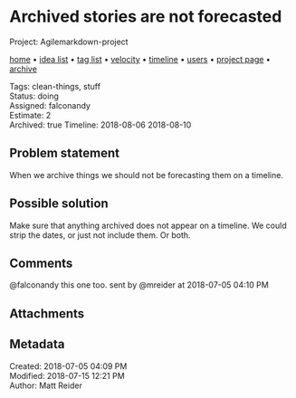# Archived stories are not forecasted

Project: Agilemarkdown-project

[home](../index.md) • [idea list](../ideas.md) • [tag list](../tags.md) • [velocity](../velocity.md) • [timeline](../timeline.md) • [users](../users.md) • [project page](../agilemarkdown-project.md) • [archive](archive.md)

Tags: clean-things, stuff  
Status: doing  
Assigned: falconandy  
Estimate: 2  
Archived: true
Timeline: 2018-08-06 2018-08-10  

## Problem statement

When we archive things we should not be forecasting them on a timeline.

## Possible solution

Make sure that anything archived does not appear on a timeline. We could strip the dates, or just not include them. Or both.

## Comments

@falconandy this one too.
sent by @mreider at 2018-07-05 04:10 PM

## Attachments


## Metadata

Created: 2018-07-05 04:09 PM  
Modified: 2018-07-15 12:21 PM  
Author: Matt Reider  
